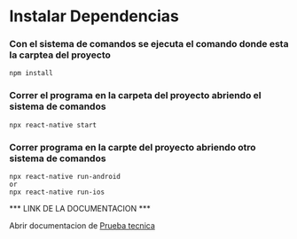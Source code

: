 # Instalar Dependencias

### Con el sistema de comandos se ejecuta el comando donde esta la carptea del proyecto
```
npm install
```

### Correr el programa en la carpeta del proyecto abriendo el sistema de comandos 
```
npx react-native start
```

### Correr programa en la carpte del proyecto abriendo otro sistema de comandos 
```
npx react-native run-android
or
npx react-native run-ios
```

*** LINK DE LA DOCUMENTACION ***

Abrir documentacion de [Prueba tecnica]( https://drive.google.com/file/d/1hzQY5QoE3VN7k9QBltvEXNv7vXicrNSV/view?usp=sharing "Prueba tecnica")